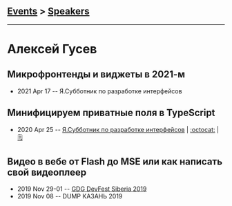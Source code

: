 ## [Events](../README.md) > [Speakers](../speakers.md)
---

# Алексей Гусев

## Микрофронтенды и виджеты в 2021-м
- 2021 Apr 17 -- Я.Субботник по разработке интерфейсов    
## Минифицируем приватные поля в TypeScript
- 2020 Apr 25 -- [Я.Субботник по разработке интерфейсов](https://www.youtube.com/watch?v=alJCgWIcER0)   | [:octocat:](https://github.com/mad-gooze/ts-minify-private-talk) | [:spiral_notepad:](https://habr.com/ru/company/yandex/blog/506030/)
## Видео в вебе от Flash до MSE или как написать свой видеоплеер
- 2019 Nov 29-01 -- [GDG DevFest Siberia 2019](https://youtu.be/ZxmELCVweOQ)    
- 2019 Nov 08 -- DUMP КАЗАНЬ 2019    
